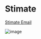 # Stimate

[Stimate Email](https://mygainwell-my.sharepoint.com/:u:/r/personal/christopher_nguyen_gainwelltechnologies_com/Documents/Evergreen/Emails/FW_%20Non-payable%20NDC%20-%20Stimate.msg?csf=1&web=1&e=ONdk3F)

![image](https://user-images.githubusercontent.com/122046056/227079601-8f34ee78-d641-40ee-bc20-1fe1b07edf3c.png)
